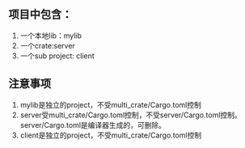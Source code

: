 ## 项目中包含：
1. 一个本地lib：mylib
2. 一个crate:server
3. 一个sub project: client

## 注意事项
1. mylib是独立的project，不受multi_crate/Cargo.toml控制
2. server受multi_crate/Cargo.toml控制，不受server/Cargo.toml控制。
   server/Cargo.toml是编译器生成的，可删除。
3. client是独立的project，不受multi_crate/Cargo.toml控制